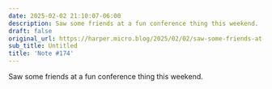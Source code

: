 ```yaml
---
date: 2025-02-02 21:10:07-06:00
description: Saw some friends at a fun conference thing this weekend.
draft: false
original_url: https://harper.micro.blog/2025/02/02/saw-some-friends-at-a.html
sub_title: Untitled
title: 'Note #174'
---
```


Saw some friends at a fun conference thing this weekend.